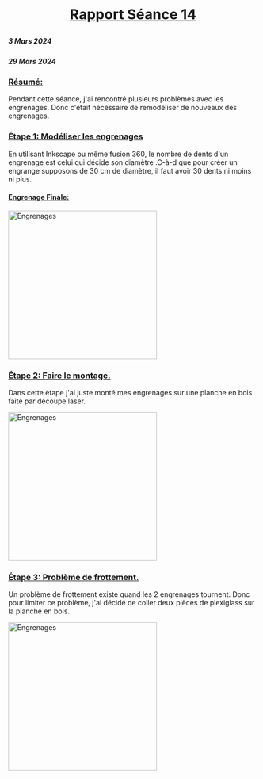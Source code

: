 # <p align="center"><ins> Rapport Séance 14

##### 3 Mars 2024
##### 29 Mars 2024

### <ins>Résumé:
Pendant cette séance, j'ai rencontré plusieurs problèmes avec les engrenages.
Donc c'était nécéssaire de remodéliser de nouveaux des engrenages.

### <ins> Étape 1: Modéliser les engrenages

En utilisant Inkscape ou même fusion 360, le nombre de dents d'un engrenage est celui qui décide son diamètre .C-à-d que pour créer un engrange supposons de 30 cm de diamètre, il faut avoir 30 dents ni moins ni plus.

#### <ins>Engrenage Finale:

<img src="https://github.com/YoussefMiriXX/Militech-Project/blob/6de23845d803be8dc2dc3ba5a2878a41dd574121/Youssef%20Miri/Images/engrenage%20finale.png" width="300" alt="Engrenages">

### <ins> Étape 2: Faire le montage.

Dans cette étape j'ai juste monté mes engrenages sur une planche en bois faite par découpe laser.

<img src="https://github.com/YoussefMiriXX/Militech-Project/blob/6de23845d803be8dc2dc3ba5a2878a41dd574121/Youssef%20Miri/Images/planche%2Bengrenage.jpg" width="300" alt="Engrenages">

### <ins> Étape 3: Problème de frottement.

Un problème de frottement existe quand les 2 engrenages tournent. Donc pour limiter ce problème, j'ai décidé de coller deux pièces de plexiglass sur la planche en bois.

<img src="https://github.com/YoussefMiriXX/Militech-Project/blob/7a1a343c09a0c5eaa912e7c2ee542a5efc8b19d2/Youssef%20Miri/Images/frottement.jpg" width="300" alt="Engrenages">







